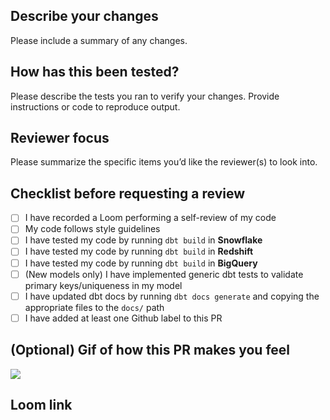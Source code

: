 ## Describe your changes
Please include a summary of any changes.

## How has this been tested?
Please describe the tests you ran to verify your changes.  Provide instructions or code to reproduce output.

## Reviewer focus
Please summarize the specific items you’d like the reviewer(s) to look into.

## Checklist before requesting a review
- [ ]  I have recorded a Loom performing a self-review of my code
- [ ]  My code follows style guidelines
- [ ]  I have tested my code by running `dbt build` in **Snowflake**
- [ ]  I have tested my code by running `dbt build` in **Redshift**
- [ ]  I have tested my code by running `dbt build` in **BigQuery**
- [ ]  (New models only) I have implemented generic dbt tests to validate primary keys/uniqueness in my model
- [ ]  I have updated dbt docs by running `dbt docs generate` and copying the appropriate files to the `docs/` path
- [ ]  I have added at least one Github label to this PR

## (Optional) Gif of how this PR makes you feel
![](url)

## Loom link
